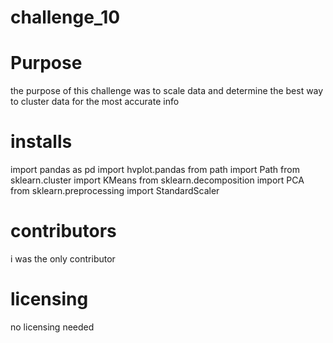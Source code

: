 # challenge_10

# Purpose

the purpose of this challenge was to scale data and determine the best way to cluster data for the most accurate info

# installs

import pandas as pd
import hvplot.pandas
from path import Path
from sklearn.cluster import KMeans
from sklearn.decomposition import PCA
from sklearn.preprocessing import StandardScaler

# contributors

i was the only contributor

# licensing

no licensing needed